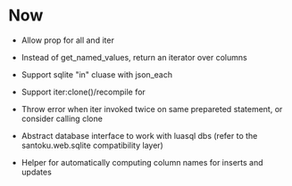 # Now

- Allow prop for all and iter
- Instead of get_named_values, return an iterator over columns

- Support sqlite "in" cluase with json_each
- Support iter:clone()/recompile for

- Throw error when iter invoked twice on same prepareted statement, or consider
  calling clone

- Abstract database interface to work with luasql dbs (refer to the
  santoku.web.sqlite compatibility layer)

- Helper for automatically computing column names for inserts and updates
